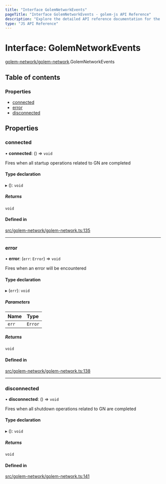 ```yaml
---
title: "Interface GolemNetworkEvents"
pageTitle: "Interface GolemNetworkEvents - golem-js API Reference"
description: "Explore the detailed API reference documentation for the Interface GolemNetworkEvents within the golem-js SDK for the Golem Network."
type: "JS API Reference"
---
```

# Interface: GolemNetworkEvents

[golem-network/golem-network](../modules/golem_network_golem_network).GolemNetworkEvents

## Table of contents

### Properties

- [connected](golem_network_golem_network.GolemNetworkEvents#connected)
- [error](golem_network_golem_network.GolemNetworkEvents#error)
- [disconnected](golem_network_golem_network.GolemNetworkEvents#disconnected)

## Properties

### connected

• **connected**: () => `void`

Fires when all startup operations related to GN are completed

#### Type declaration

▸ (): `void`

##### Returns

`void`

#### Defined in

[src/golem-network/golem-network.ts:135](https://github.com/golemfactory/golem-js/blob/570126bc/src/golem-network/golem-network.ts#L135)

___

### error

• **error**: (`err`: `Error`) => `void`

Fires when an error will be encountered

#### Type declaration

▸ (`err`): `void`

##### Parameters

| Name | Type |
| :------ | :------ |
| `err` | `Error` |

##### Returns

`void`

#### Defined in

[src/golem-network/golem-network.ts:138](https://github.com/golemfactory/golem-js/blob/570126bc/src/golem-network/golem-network.ts#L138)

___

### disconnected

• **disconnected**: () => `void`

Fires when all shutdown operations related to GN are completed

#### Type declaration

▸ (): `void`

##### Returns

`void`

#### Defined in

[src/golem-network/golem-network.ts:141](https://github.com/golemfactory/golem-js/blob/570126bc/src/golem-network/golem-network.ts#L141)
